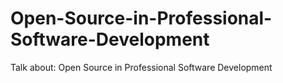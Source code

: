# Open-Source-in-Professional-Software-Development
Talk about: Open Source in Professional Software Development

